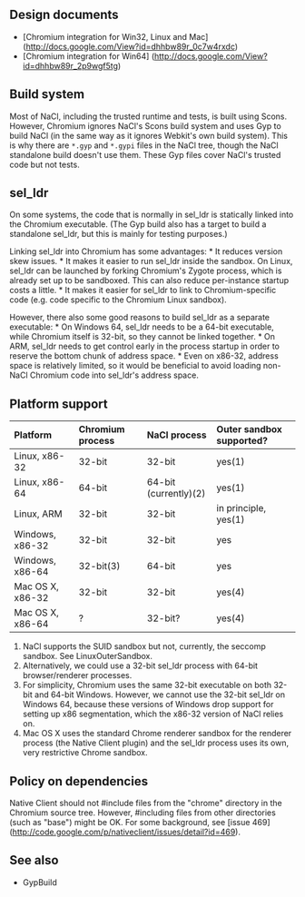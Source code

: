 ## Design documents

*   [Chromium integration for Win32, Linux and Mac]
    (http://docs.google.com/View?id=dhhbw89r_0c7w4rxdc)
*   [Chromium integration for Win64]
    (http://docs.google.com/View?id=dhhbw89r_2p9wgf5tg)

## Build system

Most of NaCl, including the trusted runtime and tests, is built using Scons.
However, Chromium ignores NaCl's Scons build system and uses Gyp to build NaCl
(in the same way as it ignores Webkit's own build system). This is why there are
`*.gyp` and `*.gypi` files in the NaCl tree, though the NaCl standalone build
doesn't use them. These Gyp files cover NaCl's trusted code but not tests.

## sel\_ldr

On some systems, the code that is normally in sel\_ldr is statically linked into
the Chromium executable. (The Gyp build also has a target to build a standalone
sel\_ldr, but this is mainly for testing purposes.)

Linking sel\_ldr into Chromium has some advantages: * It reduces version skew
issues. * It makes it easier to run sel\_ldr inside the sandbox. On Linux,
sel\_ldr can be launched by forking Chromium's Zygote process, which is already
set up to be sandboxed. This can also reduce per-instance startup costs a
little. * It makes it easier for sel\_ldr to link to Chromium-specific code
(e.g. code specific to the Chromium Linux sandbox).

However, there also some good reasons to build sel\_ldr as a separate
executable: * On Windows 64, sel\_ldr needs to be a 64-bit executable, while
Chromium itself is 32-bit, so they cannot be linked together. * On ARM, sel\_ldr
needs to get control early in the process startup in order to reserve the bottom
chunk of address space. * Even on x86-32, address space is relatively limited,
so it would be beneficial to avoid loading non-NaCl Chromium code into
sel\_ldr's address space.

## Platform support

**Platform**     | **Chromium process** | **NaCl process**      | **Outer sandbox supported?**
:--------------- | :------------------- | :-------------------- | :---------------------------
Linux, x86-32    | 32-bit               | 32-bit                | yes(1)
Linux, x86-64    | 64-bit               | 64-bit (currently)(2) | yes(1)
Linux, ARM       | 32-bit               | 32-bit                | in principle, yes(1)
Windows, x86-32  | 32-bit               | 32-bit                | yes
Windows, x86-64  | 32-bit(3)            | 64-bit                | yes
Mac OS X, x86-32 | 32-bit               | 32-bit                | yes(4)
Mac OS X, x86-64 | ?                    | 32-bit?               | yes(4)

1.  NaCl supports the SUID sandbox but not, currently, the seccomp sandbox. See
    LinuxOuterSandbox.
2.  Alternatively, we could use a 32-bit sel\_ldr process with 64-bit
    browser/renderer processes.
3.  For simplicity, Chromium uses the same 32-bit executable on both 32-bit and
    64-bit Windows. However, we cannot use the 32-bit sel\_ldr on Windows 64,
    because these versions of Windows drop support for setting up x86
    segmentation, which the x86-32 version of NaCl relies on.
4.  Mac OS X uses the standard Chrome renderer sandbox for the renderer process
    (the Native Client plugin) and the sel\_ldr process uses its own, very
    restrictive Chrome sandbox.

## Policy on dependencies

Native Client should not #include files from the "chrome" directory in the
Chromium source tree. However, #including files from other directories (such as
"base") might be OK. For some background, see [issue 469]
(http://code.google.com/p/nativeclient/issues/detail?id=469).

## See also

*   GypBuild
